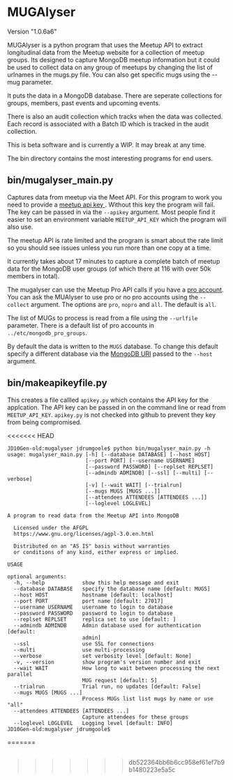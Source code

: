 # MUGAlyser

Version "1.0.6a6"




MUGAlyser is a python program that uses the Meetup API to extract
longitudinal data from the Meetup website for a collection of meetup
groups. Its designed to capture MongoDB meetup information but it
could be used to collect data on any group of meetups by changing the
list of urlnames in the mugs.py file. You can also get specific mugs
using the --mug parameter.

It puts the data in a MongoDB database. There are seperate collections
for groups, members, past events and upcoming events. 

There is also an audit collection which tracks when the
data was collected. Each record is associated with a Batch ID which is
tracked in the audit collection.

This is beta software and is currently a WIP. It may break at any time.

The bin directory contains the most interesting programs for end
users.

## bin/mugalyser_main.py

Captures data from meetup via the Meet API. For this program to work
you need to provide a [ meetup api key ](
https://secure.meetup.com/meetup_api/key/).  Without this key the
program will fail. The key can be passed in via the `--apikey`
argument. Most people find it easier to set an environment variable
`MEETUP_API_KEY` which the program will also use.

The meetup API is rate limited and the program is smart about the rate
limit so you should see issues unless you run more than one copy at a
time.

It currently takes about 17 minutes to capture a complete batch of
meetup data for the MongoDB user groups (of which there at 116 with
over 50k members in total).

The mugalyser can use the Meetup Pro API calls if you have a [pro
account](https://www.meetup.com/pro/).  You can ask the MUAlyser to
use pro or no pro accounts using the `--collect` argument. The options
are `pro`, `nopro` and `all`.  The default is `all`.

The list of MUGs to process is read from a file using the `--urlfile`
parameter. There is a default list of pro accounts in
`../etc/mongodb_pro_groups`.

By default the data is written to the `MUGS` database. To change this
default specify a different database via the [MongoDB URI](https://docs.mongodb.com/manual/reference/connection-string/) passed to the
`--host` argument.

## bin/makeapikeyfile.py

This creates a file callled `apikey.py` which contains the API key for
the applcation. The API key can be passed in on the command line or
read from `MEETUP_API_KEY`. `apikey.py` is not checked into github
to prevent they key from being compromised.

<<<<<<< HEAD





```
JD10Gen-old:mugalyser jdrumgoole$ python bin/mugalyser_main.py -h
usage: mugalyser_main.py [-h] [--database DATABASE] [--host HOST]
                         [--port PORT] [--username USERNAME]
                         [--password PASSWORD] [--replset REPLSET]
                         [--admindb ADMINDB] [--ssl] [--multi] [--verbose]
                         [-v] [--wait WAIT] [--trialrun]
                         [--mugs MUGS [MUGS ...]]
                         [--attendees ATTENDEES [ATTENDEES ...]]
                         [--loglevel LOGLEVEL]

A program to read data from the Meetup API into MongoDB

  Licensed under the AFGPL
  https://www.gnu.org/licenses/agpl-3.0.en.html

  Distributed on an "AS IS" basis without warranties
  or conditions of any kind, either express or implied.

USAGE

optional arguments:
  -h, --help            show this help message and exit
  --database DATABASE   specify the database name [default: MUGS]
  --host HOST           hostname [default: localhost]
  --port PORT           port name [default: 27017]
  --username USERNAME   username to login to database
  --password PASSWORD   password to login to database
  --replset REPLSET     replica set to use [default: ]
  --admindb ADMINDB     Admin database used for authentication [default:
                        admin]
  --ssl                 use SSL for connections
  --multi               use multi-processing
  --verbose             set verbosity level [default: None]
  -v, --version         show program's version number and exit
  --wait WAIT           How long to wait between processing the next parallel
                        MUG request [default: 5]
  --trialrun            Trial run, no updates [default: False]
  --mugs MUGS [MUGS ...]
                        Process MUGs list list mugs by name or use "all"
  --attendees ATTENDEES [ATTENDEES ...]
                        Capture attendees for these groups
  --loglevel LOGLEVEL   Logging level [default: INFO]
JD10Gen-old:mugalyser jdrumgoole$ 
```
=======
## 
>>>>>>> db522364bb6b6cc958ef61ef7b9b1480223e5a5c
